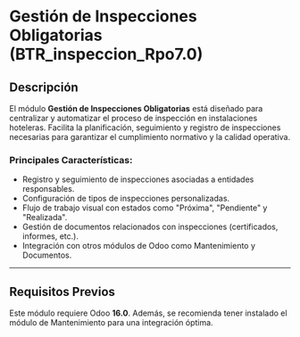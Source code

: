 # Gestión de Inspecciones Obligatorias (BTR_inspeccion_Rpo7.0)

## Descripción

El módulo **Gestión de Inspecciones Obligatorias** está diseñado para centralizar y automatizar el proceso de inspección en instalaciones hoteleras. Facilita la planificación, seguimiento y registro de inspecciones necesarias para garantizar el cumplimiento normativo y la calidad operativa.

### Principales Características:
- Registro y seguimiento de inspecciones asociadas a entidades responsables.
- Configuración de tipos de inspecciones personalizadas.
- Flujo de trabajo visual con estados como "Próxima", "Pendiente" y "Realizada".
- Gestión de documentos relacionados con inspecciones (certificados, informes, etc.).
- Integración con otros módulos de Odoo como Mantenimiento y Documentos.

---

## Requisitos Previos

Este módulo requiere Odoo **16.0**. Además, se recomienda tener instalado el módulo de Mantenimiento para una integración óptima.


